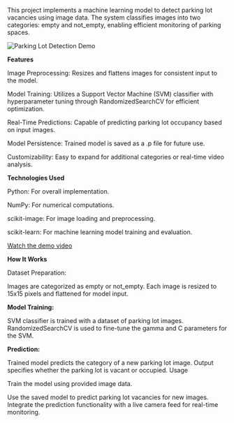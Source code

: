 This project implements a machine learning model to detect parking lot vacancies using image data. The system classifies images into two categories: empty and not_empty, enabling efficient monitoring of parking spaces.


![Parking Lot Detection Demo](https://media.giphy.com/media/v1.Y2lkPTc5MGI3NjExYzA2OXBmeXloeG13Z2NnNGg4dXhjcWN3dTBmYjZ5NWV4MnNua3FkZiZlcD12MV9naWZzX3NlYXJjaCZjdD1n/EFGDfCzS5YA48/giphy.gif)

**Features**

Image Preprocessing: Resizes and flattens images for consistent input to the model.

Model Training: Utilizes a Support Vector Machine (SVM) classifier with hyperparameter tuning through RandomizedSearchCV for efficient optimization.

Real-Time Predictions: Capable of predicting parking lot occupancy based on input images.

Model Persistence: Trained model is saved as a .p file for future use.

Customizability: Easy to expand for additional categories or real-time video analysis.

**Technologies Used**

Python: For overall implementation.

NumPy: For numerical computations.

scikit-image: For image loading and preprocessing.

scikit-learn: For machine learning model training and evaluation.

[Watch the demo video](https://www.youtube.com/watch?v=Ft94ypd4HxE&ab_channel=DebadityaAcharya)


**How It Works**

Dataset Preparation:

Images are categorized as empty or not_empty.
Each image is resized to 15x15 pixels and flattened for model input.

**Model Training:**

SVM classifier is trained with a dataset of parking lot images.
RandomizedSearchCV is used to fine-tune the gamma and C parameters for the SVM.

**Prediction:**

Trained model predicts the category of a new parking lot image.
Output specifies whether the parking lot is vacant or occupied.
Usage

Train the model using provided image data.

Use the saved model to predict parking lot vacancies for new images.
Integrate the prediction functionality with a live camera feed for real-time monitoring.
